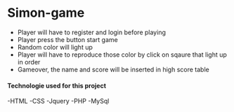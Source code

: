 # Simon-game

- Player will have to register and login before playing
- Player press the button start game
- Random color will light up
- Player will have to reproduce those color by click on sqaure that light up in order
- Gameover, the name and score will be inserted in high score table 

#### Technologie used for this project

-HTML
-CSS
-Jquery
-PHP
-MySql
